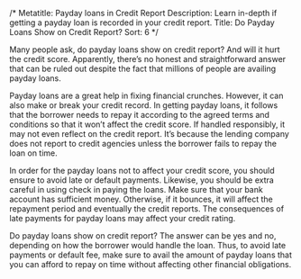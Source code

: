 /*
Metatitle: Payday loans in Credit Report
Description: Learn in-depth if getting a payday loan is recorded in your credit report.
Title: Do Payday Loans Show on Credit Report?
Sort: 6
*/

Many people ask, do payday loans show on credit report? And will it hurt the credit score. Apparently, there’s no honest and straightforward answer that can be ruled out despite the fact that millions of people are availing payday loans.

Payday loans are a great help in fixing financial crunches. However, it can also make or break your credit record. In getting payday loans, it follows that the borrower needs to repay it according to the agreed terms and conditions so that it won’t affect the credit score. If handled responsibly, it may not even reflect on the credit report. It’s because the lending company does not report to credit agencies unless the borrower fails to repay the loan on time.

In order for the payday loans not to affect your credit score, you should ensure to avoid late or default payments. Likewise, you should be extra careful in using check in paying the loans. Make sure that your bank account has sufficient money. Otherwise, if it bounces, it will affect the repayment period and eventually the credit reports. The consequences of late payments for payday loans may affect your credit rating.

Do payday loans show on credit report? The answer can be yes and no, depending on how the borrower would handle the loan.  Thus, to avoid late payments or default fee, make sure to avail the amount of payday loans that you can afford to repay on time without affecting other financial obligations.

